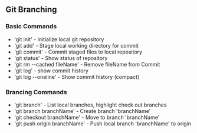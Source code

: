 ## Git Branching

### Basic Commands
* 'git init' - Initialize local git repository
* 'git add' - Stage local working directory for commit
* 'git commit' - Commit staged files to local repository
* 'git status' - Show status of repository
* 'git rm --cached fileName' - Remove fileName from Commit
* 'git log' - show commit history
* 'git log --oneline' - Show commit history (compact)

### Brancing Commands
* 'git branch' - List local branches, highlight check out branches
* 'git branch branchName' - Create branch 'branchName'
* 'git checkout branchName' - Move to branch 'branchName'
* 'git push origin branchName' - Push local branch 'branchName' to origin
